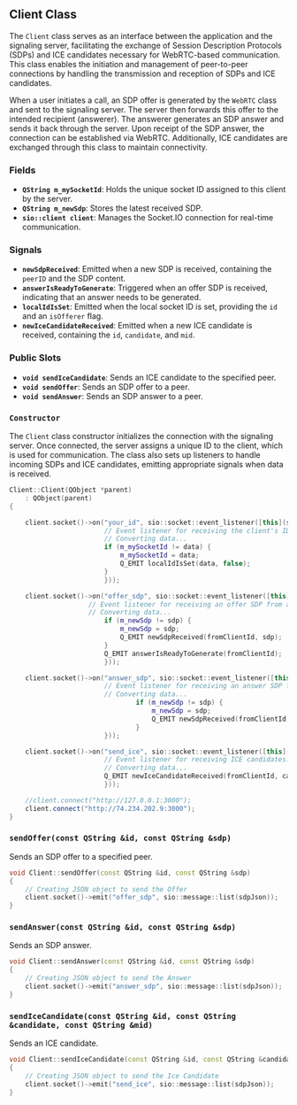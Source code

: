 
## Client Class

The `Client` class serves as an interface between the application and the signaling server, facilitating the exchange of Session Description Protocols (SDPs) and ICE candidates necessary for WebRTC-based communication. This class enables the initiation and management of peer-to-peer connections by handling the transmission and reception of SDPs and ICE candidates.

When a user initiates a call, an SDP offer is generated by the `WebRTC` class and sent to the signaling server. The server then forwards this offer to the intended recipient (answerer). The answerer generates an SDP answer and sends it back through the server. Upon receipt of the SDP answer, the connection can be established via WebRTC. Additionally, ICE candidates are exchanged through this class to maintain connectivity.


### Fields

- **`QString m_mySocketId`**: Holds the unique socket ID assigned to this client by the server.
- **`QString m_newSdp`**: Stores the latest received SDP.
- **`sio::client client`**: Manages the Socket.IO connection for real-time communication.

### Signals

- **`newSdpReceived`**: Emitted when a new SDP is received, containing the `peerID` and the SDP content.
- **`answerIsReadyToGenerate`**: Triggered when an offer SDP is received, indicating that an answer needs to be generated.
- **`localIdIsSet`**: Emitted when the local socket ID is set, providing the `id` and an `isOfferer` flag.
- **`newIceCandidateReceived`**: Emitted when a new ICE candidate is received, containing the `id`, `candidate`, and `mid`.

### Public Slots

- **`void sendIceCandidate`**: Sends an ICE candidate to the specified peer.
- **`void sendOffer`**: Sends an SDP offer to a peer.
- **`void sendAnswer`**: Sends an SDP answer to a peer.

### **`Constructor`**

The `Client` class constructor initializes the connection with the signaling server. Once connected, the server assigns a unique ID to the client, which is used for communication. The class also sets up listeners to handle incoming SDPs and ICE candidates, emitting appropriate signals when data is received.



```cpp
Client::Client(QObject *parent)
    : QObject(parent)
{

    client.socket()->on("your_id", sio::socket::event_listener([this](sio::event &ev) {
                        // Event listener for receiving the client's ID from the server.
                        // Converting data...
                        if (m_mySocketId != data) {
                            m_mySocketId = data;
                            Q_EMIT localIdIsSet(data, false);
                        }
                        }));

    client.socket()->on("offer_sdp", sio::socket::event_listener([this](sio::event &ev) {
                    // Event listener for receiving an offer SDP from a peer.
                    // Converting data...
                        if (m_newSdp != sdp) {
                            m_newSdp = sdp;
                            Q_EMIT newSdpReceived(fromClientId, sdp);
                        }
                        Q_EMIT answerIsReadyToGenerate(fromClientId);
                        }));

    client.socket()->on("answer_sdp", sio::socket::event_listener([this](sio::event &ev) {
                        // Event listener for receiving an answer SDP from a peer.
                        // Converting data...
                                if (m_newSdp != sdp) {
                                    m_newSdp = sdp;
                                    Q_EMIT newSdpReceived(fromClientId, sdp);
                                }
                        }));

    client.socket()->on("send_ice", sio::socket::event_listener([this](sio::event &ev) {
                        // Event listener for receiving ICE candidates.
                        // Converting data...
                        Q_EMIT newIceCandidateReceived(fromClientId, candidate, mid);
                        }));

    //client.connect("http://127.0.0.1:3000");
    client.connect("http://74.234.202.9:3000");
}
```

### **`sendOffer(const QString &id, const QString &sdp)`**

Sends an SDP offer to a specified peer.

```cpp
void Client::sendOffer(const QString &id, const QString &sdp)
{
    // Creating JSON object to send the Offer
    client.socket()->emit("offer_sdp", sio::message::list(sdpJson));
}
```

### **`sendAnswer(const QString &id, const QString &sdp)`**

Sends an SDP answer.

```cpp
void Client::sendAnswer(const QString &id, const QString &sdp)
{
    // Creating JSON object to send the Answer
    client.socket()->emit("answer_sdp", sio::message::list(sdpJson));
}
```

### **`sendIceCandidate(const QString &id, const QString &candidate, const QString &mid)`**

Sends an ICE candidate.

```cpp
void Client::sendIceCandidate(const QString &id, const QString &candidate, const QString &mid)
{
    // Creating JSON object to send the Ice Candidate
    client.socket()->emit("send_ice", sio::message::list(sdpJson));
}
```
